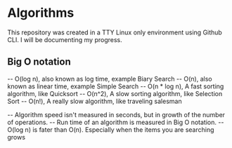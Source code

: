 # Algorithms

This repository was created in a TTY Linux only environment using Github CLI. I will be documenting my progress.

## Big O notation

-- O(log n), also known as log time, example Biary Search
-- O(n), also known as linear time, example Simple Search
-- O(n * log n), A fast sorting algorithm, like Quicksort
-- O(n^2), A slow sorting algorithm, like Selection Sort
-- O(n!), A really slow algorithm, like traveling salesman

-- Algorithm speed isn't measured in seconds, but in growth of the number of operations.
-- Run time of an algorithm is measured in Big O notation.
-- O(log n) is fater than O(n). Especially when the items you are searching grows
